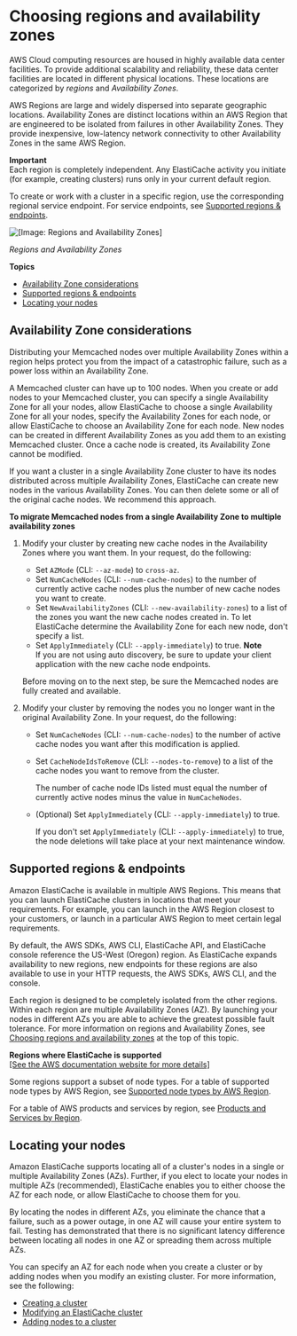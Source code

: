 # Choosing regions and availability zones<a name="RegionsAndAZs"></a>

AWS Cloud computing resources are housed in highly available data center facilities\. To provide additional scalability and reliability, these data center facilities are located in different physical locations\. These locations are categorized by *regions* and *Availability Zones*\.

AWS Regions are large and widely dispersed into separate geographic locations\. Availability Zones are distinct locations within an AWS Region that are engineered to be isolated from failures in other Availability Zones\. They provide inexpensive, low\-latency network connectivity to other Availability Zones in the same AWS Region\.

**Important**  
Each region is completely independent\. Any ElastiCache activity you initiate \(for example, creating clusters\) runs only in your current default region\.

To create or work with a cluster in a specific region, use the corresponding regional service endpoint\. For service endpoints, see [Supported regions & endpoints](#SupportedRegions)\.

![\[Image: Regions and Availability Zones\]](http://docs.aws.amazon.com/AmazonElastiCache/latest/mem-ug/images/ElastiCache-RegionsAndAZs.png)

*Regions and Availability Zones*

**Topics**
+ [Availability Zone considerations](#CacheNode.Memcached.AvailabilityZones)
+ [Supported regions & endpoints](#SupportedRegions)
+ [Locating your nodes](#RegionsAndAZs.AZMode)

## Availability Zone considerations<a name="CacheNode.Memcached.AvailabilityZones"></a>

Distributing your Memcached nodes over multiple Availability Zones within a region helps protect you from the impact of a catastrophic failure, such as a power loss within an Availability Zone\.

A Memcached cluster can have up to 100 nodes\. When you create or add nodes to your Memcached cluster, you can specify a single Availability Zone for all your nodes, allow ElastiCache to choose a single Availability Zone for all your nodes, specify the Availability Zones for each node, or allow ElastiCache to choose an Availability Zone for each node\. New nodes can be created in different Availability Zones as you add them to an existing Memcached cluster\. Once a cache node is created, its Availability Zone cannot be modified\. 

If you want a cluster in a single Availability Zone cluster to have its nodes distributed across multiple Availability Zones, ElastiCache can create new nodes in the various Availability Zones\. You can then delete some or all of the original cache nodes\. We recommend this approach\.

**To migrate Memcached nodes from a single Availability Zone to multiple availability zones**

1. Modify your cluster by creating new cache nodes in the Availability Zones where you want them\. In your request, do the following:
   + Set `AZMode` \(CLI: `--az-mode`\) to `cross-az`\.
   + Set `NumCacheNodes` \(CLI: `--num-cache-nodes`\) to the number of currently active cache nodes plus the number of new cache nodes you want to create\.
   + Set `NewAvailabilityZones` \(CLI: `--new-availability-zones`\) to a list of the zones you want the new cache nodes created in\. To let ElastiCache determine the Availability Zone for each new node, don't specify a list\.
   +  Set `ApplyImmediately` \(CLI: `--apply-immediately`\) to true\. 
**Note**  
If you are not using auto discovery, be sure to update your client application with the new cache node endpoints\.

   Before moving on to the next step, be sure the Memcached nodes are fully created and available\.

1. Modify your cluster by removing the nodes you no longer want in the original Availability Zone\. In your request, do the following:
   + Set `NumCacheNodes` \(CLI: `--num-cache-nodes`\) to the number of active cache nodes you want after this modification is applied\.
   + Set `CacheNodeIdsToRemove` \(CLI: `--nodes-to-remove`\) to a list of the cache nodes you want to remove from the cluster\.

     The number of cache node IDs listed must equal the number of currently active nodes minus the value in `NumCacheNodes`\.
   + \(Optional\) Set `ApplyImmediately` \(CLI: `--apply-immediately`\) to true\.

     If you don't set `ApplyImmediately` \(CLI: `--apply-immediately`\) to true, the node deletions will take place at your next maintenance window\.

## Supported regions & endpoints<a name="SupportedRegions"></a>

Amazon ElastiCache is available in multiple AWS Regions\. This means that you can launch ElastiCache clusters in locations that meet your requirements\. For example, you can launch in the AWS Region closest to your customers, or launch in a particular AWS Region to meet certain legal requirements\.

By default, the AWS SDKs, AWS CLI, ElastiCache API, and ElastiCache console reference the US\-West \(Oregon\) region\. As ElastiCache expands availability to new regions, new endpoints for these regions are also available to use in your HTTP requests, the AWS SDKs, AWS CLI, and the console\.

Each region is designed to be completely isolated from the other regions\. Within each region are multiple Availability Zones \(AZ\)\. By launching your nodes in different AZs you are able to achieve the greatest possible fault tolerance\. For more information on regions and Availability Zones, see [Choosing regions and availability zones](#RegionsAndAZs) at the top of this topic\.


**Regions where ElastiCache is supported**  
[\[See the AWS documentation website for more details\]](http://docs.aws.amazon.com/AmazonElastiCache/latest/mem-ug/RegionsAndAZs.html)

Some regions support a subset of node types\. For a table of supported node types by AWS Region, see [Supported node types by AWS Region](CacheNodes.SupportedTypes.md#CacheNodes.SupportedTypesByRegion)\.

For a table of AWS products and services by region, see [Products and Services by Region](https://aws.amazon.com/about-aws/global-infrastructure/regional-product-services/)\.

## Locating your nodes<a name="RegionsAndAZs.AZMode"></a>

Amazon ElastiCache supports locating all of a cluster's nodes in a single or multiple Availability Zones \(AZs\)\. Further, if you elect to locate your nodes in multiple AZs \(recommended\), ElastiCache enables you to either choose the AZ for each node, or allow ElastiCache to choose them for you\.

By locating the nodes in different AZs, you eliminate the chance that a failure, such as a power outage, in one AZ will cause your entire system to fail\. Testing has demonstrated that there is no significant latency difference between locating all nodes in one AZ or spreading them across multiple AZs\. 

You can specify an AZ for each node when you create a cluster or by adding nodes when you modify an existing cluster\. For more information, see the following:
+ [Creating a cluster](Clusters.Create.md)
+ [Modifying an ElastiCache cluster](Clusters.Modify.md)
+ [Adding nodes to a cluster](Clusters.AddNode.md)